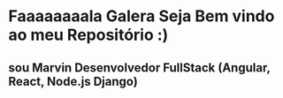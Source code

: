 # Faaaaaaaala Galera Seja Bem vindo ao meu Repositório :) 
## sou Marvin Desenvolvedor FullStack (Angular, React, Node.js Django)
